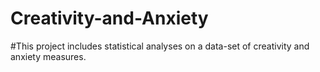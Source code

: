 # Creativity-and-Anxiety
#This project includes statistical analyses on a data-set of creativity and anxiety measures.
